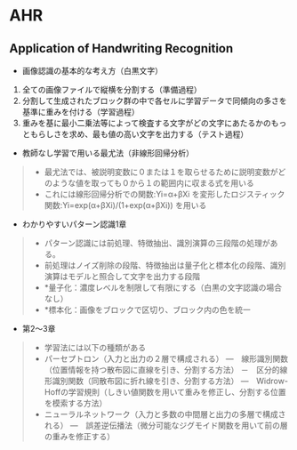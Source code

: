 # AHR
## Application of Handwriting Recognition

- 画像認識の基本的な考え方（白黒文字）
 1. 全ての画像ファイルで縦横を分割する（準備過程）
 1. 分割して生成されたブロック群の中で各セルに学習データで同傾向の多さを基準に重みを付ける（学習過程）
 1. 重みを基に最小二乗法等によって検査する文字がどの文字にあたるかのもっともらしさを求め、最も値の高い文字を出力する（テスト過程）

* 教師なし学習で用いる最尤法（非線形回帰分析）
>* 最尤法では、被説明変数に０または１を取らせるために説明変数がどのような値を取っても０から１の範囲内に収まる式を用いる
>* これには線形回帰分析での関数:Yi=α+βXi を変形したロジスティック関数:Yi=exp(α+βXi)/(1+exp(α+βXi)) を用いる

* わかりやすいパターン認識1章
>* パターン認識には前処理、特徴抽出、識別演算の三段階の処理がある。
>* 前処理はノイズ削除の段階、特徴抽出は量子化と標本化の段階、識別演算はモデルと照合して文字を出力する段階
>* *量子化：濃度レベルを制限して有限にする（白黒の文字認識の場合なし）
>* *標本化：画像をブロックで区切り、ブロック内の色を統一

* 第2～3章
>* 学習法には以下の種類がある
>* パーセプトロン（入力と出力の２層で構成される）
   ―　線形識別関数（位置情報を持つ散布図に直線を引き、分割する方法）
   －　区分的線形識別関数（同散布図に折れ線を引き、分割する方法）
   ―　Widrow-Hoffの学習規則（しきい値関数を用いて重みを修正し、分割する位置を模索する方法）
>* ニューラルネットワーク（入力と多数の中間層と出力の多層で構成される）
   ―　誤差逆伝播法（微分可能なジグモイド関数を用いて前の層の重みを修正する）
